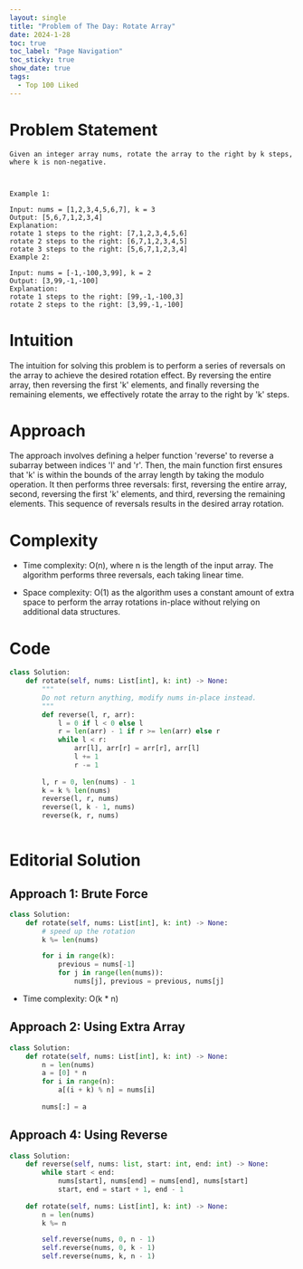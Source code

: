 ```yaml
---
layout: single
title: "Problem of The Day: Rotate Array"
date: 2024-1-28
toc: true
toc_label: "Page Navigation"
toc_sticky: true
show_date: true
tags:
  - Top 100 Liked
---
```

# Problem Statement
```
Given an integer array nums, rotate the array to the right by k steps, where k is non-negative.

 

Example 1:

Input: nums = [1,2,3,4,5,6,7], k = 3
Output: [5,6,7,1,2,3,4]
Explanation:
rotate 1 steps to the right: [7,1,2,3,4,5,6]
rotate 2 steps to the right: [6,7,1,2,3,4,5]
rotate 3 steps to the right: [5,6,7,1,2,3,4]
Example 2:

Input: nums = [-1,-100,3,99], k = 2
Output: [3,99,-1,-100]
Explanation: 
rotate 1 steps to the right: [99,-1,-100,3]
rotate 2 steps to the right: [3,99,-1,-100]
```

# Intuition
The intuition for solving this problem is to perform a series of reversals on the array to achieve the desired rotation effect. By reversing the entire array, then reversing the first 'k' elements, and finally reversing the remaining elements, we effectively rotate the array to the right by 'k' steps. 

# Approach
The approach involves defining a helper function 'reverse' to reverse a subarray between indices 'l' and 'r'. Then, the main function first ensures that 'k' is within the bounds of the array length by taking the modulo operation. It then performs three reversals: first, reversing the entire array, second, reversing the first 'k' elements, and third, reversing the remaining elements. This sequence of reversals results in the desired array rotation.

# Complexity
- Time complexity:
O(n), where n is the length of the input array. The algorithm performs three reversals, each taking linear time.

- Space complexity:
O(1) as the algorithm uses a constant amount of extra space to perform the array rotations in-place without relying on additional data structures.

# Code
```python
class Solution:
    def rotate(self, nums: List[int], k: int) -> None:
        """
        Do not return anything, modify nums in-place instead.
        """
        def reverse(l, r, arr):
            l = 0 if l < 0 else l
            r = len(arr) - 1 if r >= len(arr) else r
            while l < r:
                arr[l], arr[r] = arr[r], arr[l]
                l += 1
                r -= 1
        
        l, r = 0, len(nums) - 1
        k = k % len(nums)
        reverse(l, r, nums)
        reverse(l, k - 1, nums)
        reverse(k, r, nums)
        
```

# Editorial Solution
## Approach 1: Brute Force
```python
class Solution:
    def rotate(self, nums: List[int], k: int) -> None:
        # speed up the rotation
        k %= len(nums)

        for i in range(k):
            previous = nums[-1]
            for j in range(len(nums)):
                nums[j], previous = previous, nums[j]
```
- Time complexity: O(k * n)
## Approach 2: Using Extra Array
```python
class Solution:
    def rotate(self, nums: List[int], k: int) -> None:
        n = len(nums)
        a = [0] * n
        for i in range(n):
            a[(i + k) % n] = nums[i]
            
        nums[:] = a
```
## Approach 4: Using Reverse
```python
class Solution:
    def reverse(self, nums: list, start: int, end: int) -> None:
        while start < end:
            nums[start], nums[end] = nums[end], nums[start]
            start, end = start + 1, end - 1
                
    def rotate(self, nums: List[int], k: int) -> None:
        n = len(nums)
        k %= n

        self.reverse(nums, 0, n - 1)
        self.reverse(nums, 0, k - 1)
        self.reverse(nums, k, n - 1)
```